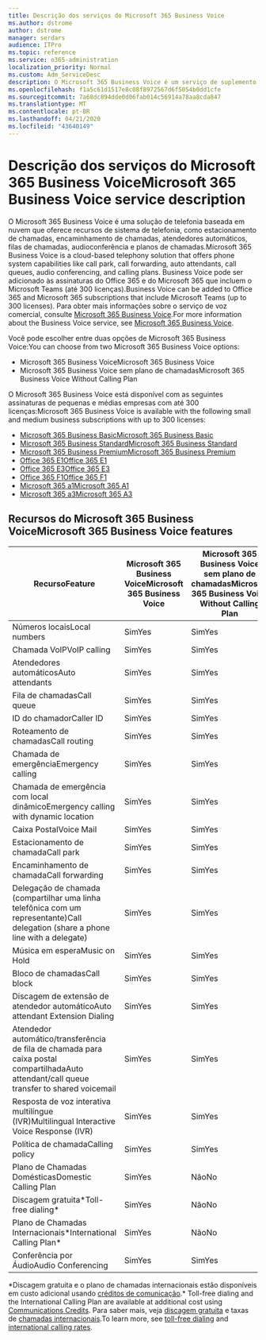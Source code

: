```yaml
---
title: Descrição dos serviços do Microsoft 365 Business Voice
ms.author: dstrome
author: dstrome
manager: serdars
audience: ITPro
ms.topic: reference
ms.service: o365-administration
localization_priority: Normal
ms.custom: Adm_ServiceDesc
description: O Microsoft 365 Business Voice é um serviço de suplemento que permite que você use o Microsoft Teams para chamadas telefônicas. Isso combina o sistema de telefonia, o plano de chamadas domésticas, o SMS e a conferência de áudio.
ms.openlocfilehash: f1a5c61d1517e8c08f8972567d6f5054b0dd1cfe
ms.sourcegitcommit: 7a68dc894dde0d06fab014c56914a78aa8cda847
ms.translationtype: MT
ms.contentlocale: pt-BR
ms.lasthandoff: 04/21/2020
ms.locfileid: "43640149"
---
```

# <a name="microsoft-365-business-voice-service-description"></a><span data-ttu-id="43465-104">Descrição dos serviços do Microsoft 365 Business Voice</span><span class="sxs-lookup"><span data-stu-id="43465-104">Microsoft 365 Business Voice service description</span></span>

<span data-ttu-id="43465-105">O Microsoft 365 Business Voice é uma solução de telefonia baseada em nuvem que oferece recursos de sistema de telefonia, como estacionamento de chamadas, encaminhamento de chamadas, atendedores automáticos, filas de chamadas, audioconferência e planos de chamadas.</span><span class="sxs-lookup"><span data-stu-id="43465-105">Microsoft 365 Business Voice is a cloud-based telephony solution that offers phone system capabilities like call park, call forwarding, auto attendants, call queues, audio conferencing, and calling plans.</span></span> <span data-ttu-id="43465-106">Business Voice pode ser adicionado às assinaturas do Office 365 e do Microsoft 365 que incluem o Microsoft Teams (até 300 licenças).</span><span class="sxs-lookup"><span data-stu-id="43465-106">Business Voice can be added to Office 365 and Microsoft 365 subscriptions that include Microsoft Teams (up to 300 licenses).</span></span> <span data-ttu-id="43465-107">Para obter mais informações sobre o serviço de voz comercial, consulte [Microsoft 365 Business Voice](https://docs.microsoft.com/MicrosoftTeams/business-voice/whats-business-voice).</span><span class="sxs-lookup"><span data-stu-id="43465-107">For more information about the Business Voice service, see [Microsoft 365 Business Voice](https://docs.microsoft.com/MicrosoftTeams/business-voice/whats-business-voice).</span></span>

<span data-ttu-id="43465-108">Você pode escolher entre duas opções de Microsoft 365 Business Voice:</span><span class="sxs-lookup"><span data-stu-id="43465-108">You can choose from two Microsoft 365 Business Voice options:</span></span>

- <span data-ttu-id="43465-109">Microsoft 365 Business Voice</span><span class="sxs-lookup"><span data-stu-id="43465-109">Microsoft 365 Business Voice</span></span>
- <span data-ttu-id="43465-110">Microsoft 365 Business Voice sem plano de chamadas</span><span class="sxs-lookup"><span data-stu-id="43465-110">Microsoft 365 Business Voice Without Calling Plan</span></span>

<span data-ttu-id="43465-111">O Microsoft 365 Business Voice está disponível com as seguintes assinaturas de pequenas e médias empresas com até 300 licenças:</span><span class="sxs-lookup"><span data-stu-id="43465-111">Microsoft 365 Business Voice is available with the following small and medium business subscriptions with up to 300 licenses:</span></span>

- [<span data-ttu-id="43465-112">Microsoft 365 Business Basic</span><span class="sxs-lookup"><span data-stu-id="43465-112">Microsoft 365 Business Basic</span></span>](office-365-platform-service-description/office-365-platform-service-description.md)
- [<span data-ttu-id="43465-113">Microsoft 365 Business Standard</span><span class="sxs-lookup"><span data-stu-id="43465-113">Microsoft 365 Business Standard</span></span>](office-365-platform-service-description/office-365-platform-service-description.md)
- [<span data-ttu-id="43465-114">Microsoft 365 Business Premium</span><span class="sxs-lookup"><span data-stu-id="43465-114">Microsoft 365 Business Premium</span></span>](microsoft-365-business-service-description.md)
- [<span data-ttu-id="43465-115">Office 365 E1</span><span class="sxs-lookup"><span data-stu-id="43465-115">Office 365 E1</span></span>](https://www.microsoft.com/en-us/microsoft-365/business/office-365-enterprise-e1-business-software?activetab=pivot%3aoverviewtab)
- [<span data-ttu-id="43465-116">Office 365 E3</span><span class="sxs-lookup"><span data-stu-id="43465-116">Office 365 E3</span></span>](https://www.microsoft.com/en-us/microsoft-365/business/office-365-enterprise-e3-business-software?activetab=pivot%3aoverviewtab)
- [<span data-ttu-id="43465-117">Office 365 F1</span><span class="sxs-lookup"><span data-stu-id="43465-117">Office 365 F1</span></span>](https://www.microsoft.com/en-us/microsoft-365/business/office-365-f1?activetab=pivot%3aoverviewtab)
- [<span data-ttu-id="43465-118">Microsoft 365 a1</span><span class="sxs-lookup"><span data-stu-id="43465-118">Microsoft 365 A1</span></span>](https://www.microsoft.com/en-us/microsoft-365/academic/compare-office-365-education-plans?activetab=tab:primaryr1)
- [<span data-ttu-id="43465-119">Microsoft 365 a3</span><span class="sxs-lookup"><span data-stu-id="43465-119">Microsoft 365 A3</span></span>](https://www.microsoft.com/en-us/microsoft-365/academic/compare-office-365-education-plans?activetab=tab:primaryr1)

## <a name="microsoft-365-business-voice-features"></a><span data-ttu-id="43465-120">Recursos do Microsoft 365 Business Voice</span><span class="sxs-lookup"><span data-stu-id="43465-120">Microsoft 365 Business Voice features</span></span>

| <span data-ttu-id="43465-121">**Recurso**</span><span class="sxs-lookup"><span data-stu-id="43465-121">**Feature**</span></span>                                            | <span data-ttu-id="43465-122">**Microsoft 365 Business Voice**</span><span class="sxs-lookup"><span data-stu-id="43465-122">**Microsoft 365 Business Voice**</span></span> | <span data-ttu-id="43465-123">**Microsoft 365 Business Voice sem plano de chamadas**</span><span class="sxs-lookup"><span data-stu-id="43465-123">**Microsoft 365 Business Voice Without Calling Plan**</span></span> |
|--------------------------------------------------------|----------------------------------|-------------------------------------------------------|
| <span data-ttu-id="43465-124">Números locais</span><span class="sxs-lookup"><span data-stu-id="43465-124">Local numbers</span></span>                                          | <span data-ttu-id="43465-125">Sim</span><span class="sxs-lookup"><span data-stu-id="43465-125">Yes</span></span>                              | <span data-ttu-id="43465-126">Sim</span><span class="sxs-lookup"><span data-stu-id="43465-126">Yes</span></span>                                                   |
| <span data-ttu-id="43465-127">Chamada VoIP</span><span class="sxs-lookup"><span data-stu-id="43465-127">VoIP calling</span></span>                                           | <span data-ttu-id="43465-128">Sim</span><span class="sxs-lookup"><span data-stu-id="43465-128">Yes</span></span>                              | <span data-ttu-id="43465-129">Sim</span><span class="sxs-lookup"><span data-stu-id="43465-129">Yes</span></span>                                                   |
| <span data-ttu-id="43465-130">Atendedores automáticos</span><span class="sxs-lookup"><span data-stu-id="43465-130">Auto attendants</span></span>                                        | <span data-ttu-id="43465-131">Sim</span><span class="sxs-lookup"><span data-stu-id="43465-131">Yes</span></span>                              | <span data-ttu-id="43465-132">Sim</span><span class="sxs-lookup"><span data-stu-id="43465-132">Yes</span></span>                                                   |
| <span data-ttu-id="43465-133">Fila de chamadas</span><span class="sxs-lookup"><span data-stu-id="43465-133">Call queue</span></span>                                             | <span data-ttu-id="43465-134">Sim</span><span class="sxs-lookup"><span data-stu-id="43465-134">Yes</span></span>                              | <span data-ttu-id="43465-135">Sim</span><span class="sxs-lookup"><span data-stu-id="43465-135">Yes</span></span>                                                   |
| <span data-ttu-id="43465-136">ID do chamador</span><span class="sxs-lookup"><span data-stu-id="43465-136">Caller ID</span></span>                                              | <span data-ttu-id="43465-137">Sim</span><span class="sxs-lookup"><span data-stu-id="43465-137">Yes</span></span>                              | <span data-ttu-id="43465-138">Sim</span><span class="sxs-lookup"><span data-stu-id="43465-138">Yes</span></span>                                                   |
| <span data-ttu-id="43465-139">Roteamento de chamadas</span><span class="sxs-lookup"><span data-stu-id="43465-139">Call routing</span></span>                                           | <span data-ttu-id="43465-140">Sim</span><span class="sxs-lookup"><span data-stu-id="43465-140">Yes</span></span>                              | <span data-ttu-id="43465-141">Sim</span><span class="sxs-lookup"><span data-stu-id="43465-141">Yes</span></span>                                                   |
| <span data-ttu-id="43465-142">Chamada de emergência</span><span class="sxs-lookup"><span data-stu-id="43465-142">Emergency calling</span></span>                                      | <span data-ttu-id="43465-143">Sim</span><span class="sxs-lookup"><span data-stu-id="43465-143">Yes</span></span>                              | <span data-ttu-id="43465-144">Sim</span><span class="sxs-lookup"><span data-stu-id="43465-144">Yes</span></span>                                                   |
| <span data-ttu-id="43465-145">Chamada de emergência com local dinâmico</span><span class="sxs-lookup"><span data-stu-id="43465-145">Emergency calling with dynamic location</span></span>                | <span data-ttu-id="43465-146">Sim</span><span class="sxs-lookup"><span data-stu-id="43465-146">Yes</span></span>                              | <span data-ttu-id="43465-147">Sim</span><span class="sxs-lookup"><span data-stu-id="43465-147">Yes</span></span>                                                   |
| <span data-ttu-id="43465-148">Caixa Postal</span><span class="sxs-lookup"><span data-stu-id="43465-148">Voice Mail</span></span>                                             | <span data-ttu-id="43465-149">Sim</span><span class="sxs-lookup"><span data-stu-id="43465-149">Yes</span></span>                              | <span data-ttu-id="43465-150">Sim</span><span class="sxs-lookup"><span data-stu-id="43465-150">Yes</span></span>                                                   |
| <span data-ttu-id="43465-151">Estacionamento de chamada</span><span class="sxs-lookup"><span data-stu-id="43465-151">Call park</span></span>                                              | <span data-ttu-id="43465-152">Sim</span><span class="sxs-lookup"><span data-stu-id="43465-152">Yes</span></span>                              | <span data-ttu-id="43465-153">Sim</span><span class="sxs-lookup"><span data-stu-id="43465-153">Yes</span></span>                                                   |
| <span data-ttu-id="43465-154">Encaminhamento de chamada</span><span class="sxs-lookup"><span data-stu-id="43465-154">Call forwarding</span></span>                                        | <span data-ttu-id="43465-155">Sim</span><span class="sxs-lookup"><span data-stu-id="43465-155">Yes</span></span>                              | <span data-ttu-id="43465-156">Sim</span><span class="sxs-lookup"><span data-stu-id="43465-156">Yes</span></span>                                                   |
| <span data-ttu-id="43465-157">Delegação de chamada (compartilhar uma linha telefônica com um representante)</span><span class="sxs-lookup"><span data-stu-id="43465-157">Call delegation (share a phone line with a delegate)</span></span>   | <span data-ttu-id="43465-158">Sim</span><span class="sxs-lookup"><span data-stu-id="43465-158">Yes</span></span>                              | <span data-ttu-id="43465-159">Sim</span><span class="sxs-lookup"><span data-stu-id="43465-159">Yes</span></span>                                                   |
| <span data-ttu-id="43465-160">Música em espera</span><span class="sxs-lookup"><span data-stu-id="43465-160">Music on Hold</span></span>                                          | <span data-ttu-id="43465-161">Sim</span><span class="sxs-lookup"><span data-stu-id="43465-161">Yes</span></span>                              | <span data-ttu-id="43465-162">Sim</span><span class="sxs-lookup"><span data-stu-id="43465-162">Yes</span></span>                                                   |
| <span data-ttu-id="43465-163">Bloco de chamadas</span><span class="sxs-lookup"><span data-stu-id="43465-163">Call block</span></span>                                             | <span data-ttu-id="43465-164">Sim</span><span class="sxs-lookup"><span data-stu-id="43465-164">Yes</span></span>                              | <span data-ttu-id="43465-165">Sim</span><span class="sxs-lookup"><span data-stu-id="43465-165">Yes</span></span>                                                   |
| <span data-ttu-id="43465-166">Discagem de extensão de atendedor automático</span><span class="sxs-lookup"><span data-stu-id="43465-166">Auto attendant Extension Dialing</span></span>                       | <span data-ttu-id="43465-167">Sim</span><span class="sxs-lookup"><span data-stu-id="43465-167">Yes</span></span>                              | <span data-ttu-id="43465-168">Sim</span><span class="sxs-lookup"><span data-stu-id="43465-168">Yes</span></span>                                                   |
| <span data-ttu-id="43465-169">Atendedor automático/transferência de fila de chamada para caixa postal compartilhada</span><span class="sxs-lookup"><span data-stu-id="43465-169">Auto attendant/call queue transfer to shared voicemail</span></span> | <span data-ttu-id="43465-170">Sim</span><span class="sxs-lookup"><span data-stu-id="43465-170">Yes</span></span>                              | <span data-ttu-id="43465-171">Sim</span><span class="sxs-lookup"><span data-stu-id="43465-171">Yes</span></span>                                                   |
| <span data-ttu-id="43465-172">Resposta de voz interativa multilíngue (IVR)</span><span class="sxs-lookup"><span data-stu-id="43465-172">Multilingual Interactive Voice Response (IVR)</span></span>          | <span data-ttu-id="43465-173">Sim</span><span class="sxs-lookup"><span data-stu-id="43465-173">Yes</span></span>                              | <span data-ttu-id="43465-174">Sim</span><span class="sxs-lookup"><span data-stu-id="43465-174">Yes</span></span>                                                   |
| <span data-ttu-id="43465-175">Política de chamada</span><span class="sxs-lookup"><span data-stu-id="43465-175">Calling policy</span></span>                                         | <span data-ttu-id="43465-176">Sim</span><span class="sxs-lookup"><span data-stu-id="43465-176">Yes</span></span>                              | <span data-ttu-id="43465-177">Sim</span><span class="sxs-lookup"><span data-stu-id="43465-177">Yes</span></span>                                                   |
| <span data-ttu-id="43465-178">Plano de Chamadas Domésticas</span><span class="sxs-lookup"><span data-stu-id="43465-178">Domestic Calling Plan</span></span>                                  | <span data-ttu-id="43465-179">Sim</span><span class="sxs-lookup"><span data-stu-id="43465-179">Yes</span></span>                              | <span data-ttu-id="43465-180">Não</span><span class="sxs-lookup"><span data-stu-id="43465-180">No</span></span>                                                    |
| <span data-ttu-id="43465-181">Discagem gratuita\*</span><span class="sxs-lookup"><span data-stu-id="43465-181">Toll-free dialing\*</span></span>                                    | <span data-ttu-id="43465-182">Sim</span><span class="sxs-lookup"><span data-stu-id="43465-182">Yes</span></span>                              | <span data-ttu-id="43465-183">Não</span><span class="sxs-lookup"><span data-stu-id="43465-183">No</span></span>                                                    |
| <span data-ttu-id="43465-184">Plano de Chamadas Internacionais\*</span><span class="sxs-lookup"><span data-stu-id="43465-184">International Calling Plan\*</span></span>                           | <span data-ttu-id="43465-185">Sim</span><span class="sxs-lookup"><span data-stu-id="43465-185">Yes</span></span>                              | <span data-ttu-id="43465-186">Não</span><span class="sxs-lookup"><span data-stu-id="43465-186">No</span></span>                                                    |
| <span data-ttu-id="43465-187">Conferência por Áudio</span><span class="sxs-lookup"><span data-stu-id="43465-187">Audio Conferencing</span></span>                                     | <span data-ttu-id="43465-188">Sim</span><span class="sxs-lookup"><span data-stu-id="43465-188">Yes</span></span>                              | <span data-ttu-id="43465-189">Sim</span><span class="sxs-lookup"><span data-stu-id="43465-189">Yes</span></span>                                                   |
 
<span data-ttu-id="43465-190">\*Discagem gratuita e o plano de chamadas internacionais estão disponíveis em custo adicional usando [créditos de comunicação](https://docs.microsoft.com/microsoftteams/what-are-communications-credits).</span><span class="sxs-lookup"><span data-stu-id="43465-190">\* Toll-free dialing and the International Calling Plan are available at additional cost using [Communications Credits](https://docs.microsoft.com/microsoftteams/what-are-communications-credits).</span></span> <span data-ttu-id="43465-191">Para saber mais, veja [discagem gratuita](https://docs.microsoft.com/microsoftteams/toll-free-dialing-limitations-and-restrictions) e taxas de [chamadas internacionais](https://products.office.com/microsoft-teams/online-meeting-solutions#Rates).</span><span class="sxs-lookup"><span data-stu-id="43465-191">To learn more, see [toll-free dialing](https://docs.microsoft.com/microsoftteams/toll-free-dialing-limitations-and-restrictions) and [international calling rates](https://products.office.com/microsoft-teams/online-meeting-solutions#Rates).</span></span>
